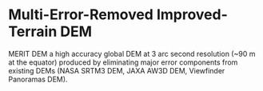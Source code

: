 # Multi-Error-Removed Improved-Terrain DEM

MERIT DEM a high accuracy global DEM at 3 arc second resolution (~90 m at the equator) produced by eliminating major error components from existing DEMs (NASA SRTM3 DEM, JAXA AW3D DEM, Viewfinder Panoramas DEM).

